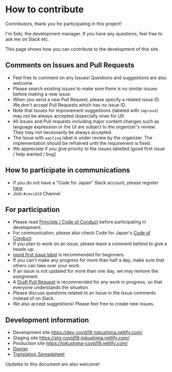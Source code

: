 # How to contribute

Contributors, thank you for participating in this project!

I'm Seki, the development manager. If you have any questions, feel free to ask me on Slack etc.

This page shows how you can contribute to the development of this site.

## Comments on Issues and Pull Requests
* Feel free to comment on any Issues! Questions and suggestions are also welcome.
* Please search existing issues to make sure there is no similar issues before making a new issue.
* When you send a new Pull Request, please specify a related issue ID. We don't accept Pull Requests which has no issue ID.
* Note that Issues for improvement suggestions (labeled with `improve`) may not be always accepted (especially ones for UI)
* All issues and Pull requests including major content changes such as language expression or the UI are subject to the organizer's review. They may not necessarily be always accepted.
* The Issue with `waiting` label is under review by the organizer.  The implementation should be refrained until the requirement is fixed.
* We appreciate if you give priority to the issues labelled [good first issue / help wanted / bug]

## How to participate in communications
* If you do not have a "Code for Japan" Slack account, please register [here](https://cfjslackin.herokuapp.com/)
* Join `#covid19` Channel

## For participation
* Please read [Principle / Code of Conduct](CODE_OF_CONDUCT_EN.md) before participating in development.
* For communication, please also check Code for Japan's [Code of Conduct](https://github.com/codeforjapan/codeofconduct).
* If you plan to work on an issue, please leave a comment behind to give a heads-up.
* [good first issue label](https://github.com/tokushima-metropolitan-gov/covid19/issues?q=is%3Aissue+is%3Aopen+label%3A%22good+first+issue%22) is recommended for beginners.
* If you can't make any progress for more than half a day, make sure that others can take over your work.
* If an issue is not updated for more than one day, we may remove the assignment.
* A [Draft Pull Request](https://help.github.com/en/github/collaborating-with-issues-and-pull-requests/about-pull-requests#draft-pull-requests) is recommended for any work in progress, so that everyone understands the situation.
* Please discuss questions related to an Issue in the Issue comments instead of on Slack.
* We also accept suggestions! Please feel free to create new issues.

## Development information
* Development site https://dev-covid19-tokushima.netlify.com/
* Staging site https://stg-covid19-tokushima.netlify.com/
* Production site https://tokushima-covid19.netlify.com/
* [Design](https://www.figma.com/file/V7vt80p2gauhdgTZeVNbgj/UI%E3%83%87%E3%82%B6%E3%82%A4%E3%83%B3?node-id=121%3A156)
* [Translation Spreadsheet](https://docs.google.com/spreadsheets/d/1avT6QGInyQseYjoc_TxL8RPZfutyvrv4BtJkXfk1Nko)

Updates to this document are also welcome!
